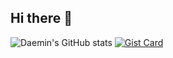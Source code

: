 ## Hi there 👋

<!--
**Andaemin/Andaemin** is a ✨ _special_ ✨ repository because its `README.md` (this file) appears on your GitHub profile.

Here are some ideas to get you started:

- 🔭 I’m currently working on ...
- 🌱 I’m currently learning ...
- 👯 I’m looking to collaborate on ...
- 🤔 I’m looking for help with ...
- 💬 Ask me about ...
- 📫 How to reach me: ...
- 😄 Pronouns: ...
- ⚡ Fun fact: ...
-->


![Daemin's GitHub stats](https://github-readme-stats.vercel.app/api?username=Andaemin&show_icons=true&theme=algolia&locale=kr&custom_title=Cream_Nayeon%20깃허브%20스텟!&ring_color=#F090A2)
[![Gist Card](https://github-readme-stats.vercel.app/api/gist?id=5cc07fbbebba1d2bb7c4ba8ea2243426&theme=tokyonnight)](https://gist.github.com/Andaemin/5cc07fbbebba1d2bb7c4ba8ea2243426)
